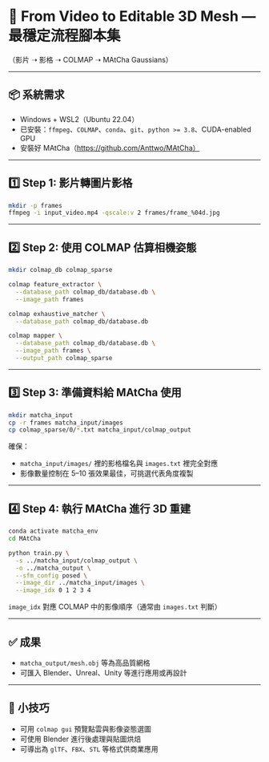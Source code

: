 
# 🎥 From Video to Editable 3D Mesh — 最穩定流程腳本集
（影片 ➝ 影格 ➝ COLMAP ➝ MAtCha Gaussians）

---

## 📦 系統需求

- Windows + WSL2（Ubuntu 22.04）
- 已安裝：`ffmpeg`、`COLMAP`、`conda`、`git`、`python >= 3.8`、CUDA-enabled GPU
- 安裝好 MAtCha（https://github.com/Anttwo/MAtCha）

---

## 1️⃣ Step 1: 影片轉圖片影格

```bash
mkdir -p frames
ffmpeg -i input_video.mp4 -qscale:v 2 frames/frame_%04d.jpg
```

---

## 2️⃣ Step 2: 使用 COLMAP 估算相機姿態

```bash
mkdir colmap_db colmap_sparse

colmap feature_extractor \
  --database_path colmap_db/database.db \
  --image_path frames

colmap exhaustive_matcher \
  --database_path colmap_db/database.db

colmap mapper \
  --database_path colmap_db/database.db \
  --image_path frames \
  --output_path colmap_sparse
```

---

## 3️⃣ Step 3: 準備資料給 MAtCha 使用

```bash
mkdir matcha_input
cp -r frames matcha_input/images
cp colmap_sparse/0/*.txt matcha_input/colmap_output
```

確保：
- `matcha_input/images/` 裡的影格檔名與 `images.txt` 裡完全對應
- 影像數量控制在 5–10 張效果最佳，可挑選代表角度複製

---

## 4️⃣ Step 4: 執行 MAtCha 進行 3D 重建

```bash
conda activate matcha_env
cd MAtCha

python train.py \
  -s ../matcha_input/colmap_output \
  -o ../matcha_output \
  --sfm_config posed \
  --image_dir ../matcha_input/images \
  --image_idx 0 1 2 3 4
```

`image_idx` 對應 COLMAP 中的影像順序（通常由 `images.txt` 判斷）

---

## ✅ 成果

- `matcha_output/mesh.obj` 等為高品質網格
- 可匯入 Blender、Unreal、Unity 等進行應用或再設計

---

## 🧠 小技巧

- 可用 `colmap gui` 預覽點雲與影像姿態選圖
- 可使用 Blender 進行後處理與貼圖烘焙
- 可導出為 `glTF`、`FBX`、`STL` 等格式供商業應用

